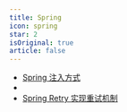 ```yaml
---
title: Spring
icon: spring
star: 2
isOriginal: true
article: false
---
```


- [Spring 注入方式](Spring_DI.md)
- 
- [Spring Retry 实现重试机制](Spring_Retry.md)
